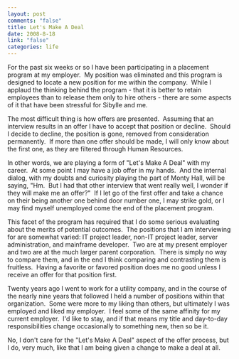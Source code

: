 ```yaml
--- 
layout: post
comments: "false"
title: Let's Make A Deal
date: 2008-8-18
link: "false"
categories: life
---
```

For the past six weeks or so I have been participating in a placement program at my employer.  My position was eliminated and this program is designed to locate a new position for me within the company.  While I applaud the thinking behind the program - that it is better to retain employees than to release them only to hire others - there are some aspects of it that have been stressful for Sibylle and me.

The most difficult thing is how offers are presented.  Assuming that an interview results in an offer I have to accept that position or decline.  Should I decide to decline, the position is gone, removed from consideration permanently.  If more than one offer should be made, I will only know about the first one, as they are filtered through Human Resources.

In other words, we are playing a form of "Let's Make A Deal" with my career.  At some point I may have a job offer in my hands.  And the internal dialog, with my doubts and curiosity playing the part of Monty Hall, will be saying, "Hm.  But I had that other interview that went really well, I wonder if they will make me an offer?"  If I let go of the first offer and take a chance on their being another one behind door number one, I may strike gold, or I may find myself unemployed come the end of the placement program.

This facet of the program has required that I do some serious evaluating about the merits of potential outcomes.  The positions that I am interviewing for are somewhat varied: IT project leader, non-IT project leader, server administration, and mainframe developer.  Two are at my present employer and two are at the much larger parent corporation.  There is simply no way to compare them, and in the end I think comparing and contrasting them is fruitless.  Having a favorite or favored position does me no good unless I receive an offer for that position first.  

Twenty years ago I went to work for a utility company, and in the course of the nearly nine years that followed I held a number of positions within that organization.  Some were more to my liking than others, but ultimately I was employed and liked my employer.  I feel some of the same affinity for my current employer.  I'd like to stay, and if that means my title and day-to-day responsibilities change occasionally to something new, then so be it.

No, I don't care for the "Let's Make A Deal" aspect of the offer process, but I do, very much, like that I am being given a change to make a deal at all.
